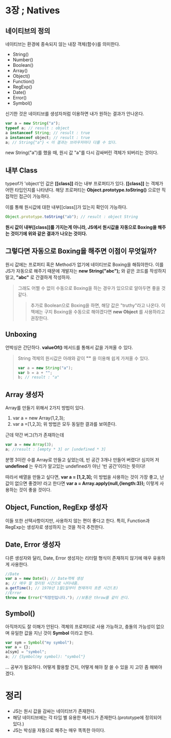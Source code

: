 # 3장 ; Natives

## 네이티브의 정의
네이티브는 환경에 종속되지 않는 내장 객체(함수)를 의미한다.
- String()
- Number()
- Boolean()
- Array()
- Object()
- Function()
- RegExp()
- Date()
- Error()
- Symbol()

신기한 것은 네이티브를 생성자처럼 이용하면 내가 원하는 결과가 안나온다.
```javascript
var a = new String("a");
typeof a; // result : object
a instanceof String; // result : true
a instanceof object; // result : true
a; // String{"a"} < 이 결과는 브라우저마다 다를 수 있다.
```
new String("a")를 했을 때, 원시 값 "a"를 다시 감싸버린 객체가 되버리는 것이다.

## 내부 Class
typeof가 'object'인 값은 **[[class]]** 라는 내부 프로퍼티가 있다. **[[class]]** 는 객체가 어떤 타입인지를 나타낸다.
해당 프로퍼티는 **Object.prototype.toString()** 으로만 직접적인 접근이 가능하다.

이를 통해 원시값에 대한 내부[[class]]가 있는지 확인이 가능하다.
```javascript
Object.prototype.toString("ab"); // result : object String
```
**원시 값이 내부[[class]]를 가지는게 아니라, JS에서 원시값을 자동으로 Boxing을 해주는 것이기에 위와 같은 결과가 나오는 것이다.**

## 그렇다면 자동으로 Boxing을 해주면 이점이 무엇일까?
원시 값에는 프로퍼티 혹은 Method가 없기에 네이티브로 Boxing을 해줘야한다. 
이를 JS가 자동으로 해주기 때문에 개발자는 **new String("abc");** 와 같은 코드를 작성하지 말고, **"abc"** 로 간결하게 작성하자.

> 그래도 어쩔 수 없이 수동으로 Boxing을 하는 경우가 있으므로 알아두면 좋을 것 같다.
> > 추가로 Boolean으로 Boxing을 하면, 해당 값은 "truthy"라고 나온다. 이 책에는 구지 Boxing을 수동으로 해야겠다면 **new Object** 를 사용하라고 권장한다.

## Unboxing
언박싱은 간단하다.
**valueOf()** 메서드를 통해서 값을 가져올 수 있다.
> String 객체의 원시값은 아래와 같이 **""** 을 이용해 쉽게 가져올 수 있다.
>  ```javascript
>  var a = new String("a");
>  var b = a + "";
>  b; // result : "a"
>  ```

## Array 생성자
Array를 만들기 위해서 2가지 방법이 있다.
1. var a = new Array(1,2,3);
2. var a =[1,2,3];
위 방법은 모두 동일한 결과를 보여준다. 

근데 약간 버그(?)가 존재하는데
```javascript
var a = new Array(3);
a; //result : [empty * 3] or [undefined * 3]
```
분명 3이란 수를 Array로 만들고 싶었는데, 빈 공간 3개나 만들어 버렸다!
심지어 저 **undefined** 는 우리가 알고있는 undefined가 아닌 '빈 공간'이라는 뜻이다!

따라서 배열을 만들고 싶다면, 
**var a = [1,2,3];** 이 방법을 사용하는 것이 가장 좋고,
난 값이 없으면 좋겠어! 라고 한다면
**var a = Array.apply(null,{length:3});** 이렇게 사용하는 것이 좋을 것이다.

## Object, Function, RegExp 생성자
이들 또한 선택사항이지만, 사용하지 않는 편이 좋다고 한다.
특히, Function과 RegExp는 생성자로 생성하지 는 것을 적극 추천한다.

## Date, Error 생성자
다른 생성자와 달리, Date, Error 생성자는 리터럴 형식이 존재하지 않기에 매우 유용하게 사용한다.
```javascript
//Date
var a = new Date(); // Date객체 생성
a; // 매우 잘 정리된 시간으로 나타내줌.
a.getTime(); // 1970년 1월1일부터 현재까지 흐른 시간(초)
//Error
throw new Error("직장인입니다."); //보통은 throw를 같이 쓴다.
```

## Symbol()
아직까지도 잘 이해가 안된다.
객체의 프로퍼티로 사용 가능하고, 충돌의 가능성이 없으며 유일한 값을 지닌 것이 **Symbol** 이라고 한다.
```javascript
var sym = Symbol("my symbol");
var a = {};
a[sym] = "symbol";
a; // {Symbol(my symbol): "symbol"}
```
... 공부가 필요하다. 어떻게 활용할 건지, 어떻게 해야 잘 쓸 수 있을 지 고민 좀 해봐야겠다.


# 정리
- JS는 원시 값을 감싸는 네이티브가 존재한다.
- 해당 네이티브에는 각 타입 별 유용한 메서드가 존재한다.(prototype에 정의되어 있다.)
- JS는 박싱을 자동으로 해주는 매우 똑똑한 아이다.

